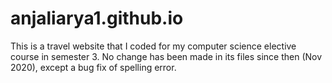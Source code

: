 # anjaliarya1.github.io
This is a travel website that I coded for my computer science elective course in semester 3.
No change has been made in its files since then (Nov 2020), except a bug fix of spelling error.

